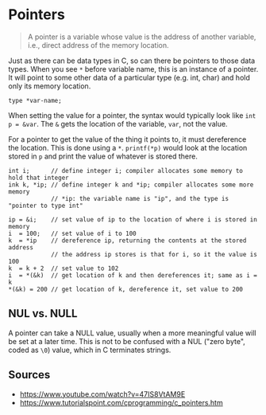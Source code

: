 Pointers
========

> A pointer is a variable whose value is the address of another variable, i.e., direct address of the memory location.

Just as there can be data types in C, so can there be pointers to those data types. When you see `*` before variable name, this is an instance of a pointer. It will point to some other data of a particular type (e.g. int, char) and hold only its memory location.

```
type *var-name;
```

When setting the value for a pointer, the syntax would typically look like `int p = &var`. The `&` gets the location of the variable, `var`, not the value.

For a pointer to get the value of the thing it points to, it must dereference the location. This is done using a `*`. `printf(*p)` would look at the location stored in `p` and print the value of whatever is stored there.

```
int i;      // define integer i; compiler allocates some memory to hold that integer
ink k, *ip; // define integer k and *ip; compiler allocates some more memory
            // *ip: the variable name is "ip", and the type is "pointer to type int"

ip = &i;    // set value of ip to the location of where i is stored in memory
i  = 100;   // set value of i to 100
k  = *ip    // dereference ip, returning the contents at the stored address
            // the address ip stores is that for i, so it the value is 100
k  = k + 2  // set value to 102
i  = *(&k)  // get location of k and then dereferences it; same as i = k
*(&k) = 200 // get location of k, dereference it, set value to 200
```

NUL vs. NULL
----------------

A pointer can take a NULL value, usually when a more meaningful value will be set at a later time. This is not to be confused with a NUL ("zero byte", coded as `\0`) value, which in C terminates strings.

Sources
-------

- https://www.youtube.com/watch?v=47IS8VtAM9E
- https://www.tutorialspoint.com/cprogramming/c_pointers.htm
